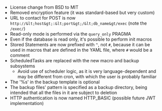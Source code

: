 - License change from BSD to MIT
- Removed encryption feature (it was standard-based but very custom)
- URL to contact for POST is now `http://&lt;host&gt;:&lt;port&gt;/&lt;db_name&gt/exec` (note the `/exec/`)
- Read-only mode is performed via the `query_only` PRAGMA
- Even if the database is read only, it's possible to perform init macros
- Stored Statements are now prefixed with `^`, not `#`, because it can be used in macros that are defined in the YAML file, where `#` would be a comment
- ScheduledTasks are replaced with the new macro and backup subsystems
    - Avoid use of scheduler logic, as it is very language-dependent and may be different from cron, with which the user is probably familiar
- The '%s' in the backup template is optional
- The backup files' pattern is specified as a backup directory, being intended that all the files in it are subject to deletion
- HTTP authentication is now named HTTP_BASIC (possible future JWT implementation)